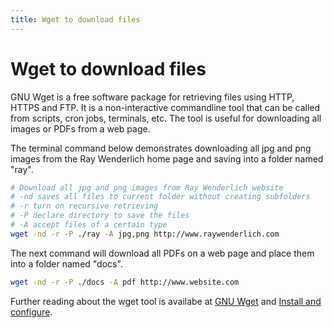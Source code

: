 ```yaml
---
title: Wget to download files
---
```


# Wget to download files

GNU Wget is a free software package for retrieving files using HTTP, HTTPS and
FTP. It is a non-interactive commandline tool that can be called from scripts,
cron jobs, terminals, etc. The tool is useful for downloading all images or
PDFs from a web page.

The terminal command below demonstrates downloading all jpg and png images from
the Ray Wenderlich home page and saving into a folder named "ray".

```bash
# Download all jpg and png images from Ray Wenderlich website
# -nd saves all files to current folder without creating subfolders
# -r turn on recursive retrieving
# -P declare directory to save the files
# -A accept files of a certain type
wget -nd -r -P ./ray -A jpg,png http://www.raywenderlich.com
```

The next command will download all PDFs on a web page and place them into a 
folder named "docs".

```bash
wget -nd -r -P ./docs -A pdf http://www.website.com
```

Further reading about the wget tool is availabe at [GNU Wget](https://www.gnu.org/software/wget/) and [Install and configure](http://coolestguidesontheplanet.com/install-and-configure-wget-on-os-x/).